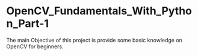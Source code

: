 # OpenCV_Fundamentals_With_Python_Part-1
The main Objective of this project is provide some basic knowledge on OpenCV for beginners.
